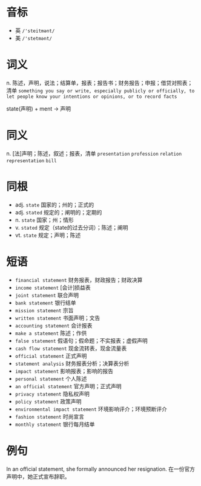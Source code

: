 # 音标

- 英 `/'steitmənt/`
- 美 `/'stetmənt/`

# 词义

n. 陈述，声明，说法；结算单，报表；报告书；财务报告；申报；借贷对照表；清单
`something you say or write, especially publicly or officially, to let people know your intentions or opinions, or to record facts`



state(声明) + ment → 声明

# 同义

n. [法]声明；陈述，叙述；报表，清单
`presentation` `profession` `relation` `representation` `bill`

# 同根

- adj. `state` 国家的；州的；正式的
- adj. `stated` 规定的；阐明的；定期的
- n. `state` 国家；州；情形
- v. `stated` 规定（state的过去分词）；陈述；阐明
- vt. `state` 规定；声明；陈述

# 短语

- `financial statement` 财务报表，财政报告；财政决算
- `income statement` [会计]损益表
- `joint statement` 联合声明
- `bank statement` 银行结单
- `mission statement` 宗旨
- `written statement` 书面声明；文告
- `accounting statement` 会计报表
- `make a statement` 陈述；作供
- `false statement` 假语句；假命题；不实报表；虚假声明
- `cash flow statement` 现金流转表，现金流量表
- `official statement` 正式声明
- `statement analysis` 财务报表分析；决算表分析
- `impact statement` 影响报表；影响的报告
- `personal statement` 个人陈述
- `an official statement` 官方声明；正式声明
- `privacy statement` 隐私权声明
- `policy statement` 政策声明
- `environmental impact statement` 环境影响评介；环境预断评介
- `fashion statement` 时尚宣言
- `monthly statement` 银行每月结单

# 例句

In an official statement, she formally announced her resignation.
在一份官方声明中，她正式宣布辞职。


